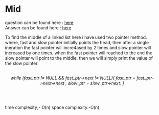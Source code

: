 # Mid

question can be found here : <a href="https://github.com/dscnsec/DSC-NSEC-Algorithms/blob/master/5.%20Linked%20List/mid/mid.md"> here </a> <br>
Answer can be found here : <a href="https://github.com/dscnsec/DSC-NSEC-Algorithms/blob/master/5.%20Linked%20List/mid/mid-chalti.cpp">here </a><br>

To find the middle of a linked list here i have used two pointer method.
where, fast and slow pointer initially points the head, then after a single ineration the fast pointer will 
incre4ased by 2 times and slow pointer will increased by one times.
when the fast pointer will reached to the end the slow pointer will point to the middle, then we will simply
print the value of the slow pointer.
<br><br>

<p align="center"><i>
 while (fast_ptr != NULL && fast_ptr->next != NULL){
            fast_ptr = fast_ptr->next->next ;
            slow_ptr = slow_ptr->next;
}
</i></p> <br><br>

time complexity;- O(n) 
space complexity:-O(n)